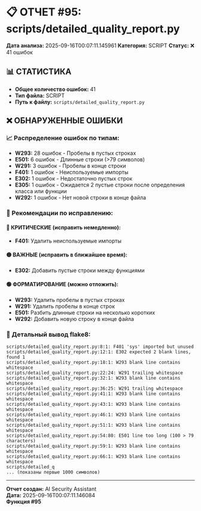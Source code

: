 # 📋 ОТЧЕТ #95: scripts/detailed_quality_report.py

**Дата анализа:** 2025-09-16T00:07:11.145961
**Категория:** SCRIPT
**Статус:** ❌ 41 ошибок

## 📊 СТАТИСТИКА

- **Общее количество ошибок:** 41
- **Тип файла:** SCRIPT
- **Путь к файлу:** `scripts/detailed_quality_report.py`

## ❌ ОБНАРУЖЕННЫЕ ОШИБКИ

### 📈 Распределение ошибок по типам:

- **W293:** 28 ошибок - Пробелы в пустых строках
- **E501:** 6 ошибок - Длинные строки (>79 символов)
- **W291:** 3 ошибок - Пробелы в конце строки
- **F401:** 1 ошибок - Неиспользуемые импорты
- **E302:** 1 ошибок - Недостаточно пустых строк
- **E305:** 1 ошибок - Ожидается 2 пустые строки после определения класса или функции
- **W292:** 1 ошибок - Нет новой строки в конце файла

### 🎯 Рекомендации по исправлению:

#### 🔴 КРИТИЧЕСКИЕ (исправить немедленно):
- **F401:** Удалить неиспользуемые импорты

#### 🟡 ВАЖНЫЕ (исправить в ближайшее время):
- **E302:** Добавить пустые строки между функциями

#### 🟢 ФОРМАТИРОВАНИЕ (можно отложить):
- **W293:** Удалить пробелы в пустых строках
- **W291:** Удалить пробелы в конце строк
- **E501:** Разбить длинные строки на несколько коротких
- **W292:** Добавить новую строку в конце файла

### 📝 Детальный вывод flake8:

```
scripts/detailed_quality_report.py:8:1: F401 'sys' imported but unused
scripts/detailed_quality_report.py:12:1: E302 expected 2 blank lines, found 1
scripts/detailed_quality_report.py:18:1: W293 blank line contains whitespace
scripts/detailed_quality_report.py:22:24: W291 trailing whitespace
scripts/detailed_quality_report.py:32:1: W293 blank line contains whitespace
scripts/detailed_quality_report.py:36:25: W291 trailing whitespace
scripts/detailed_quality_report.py:41:1: W293 blank line contains whitespace
scripts/detailed_quality_report.py:43:1: W293 blank line contains whitespace
scripts/detailed_quality_report.py:46:1: W293 blank line contains whitespace
scripts/detailed_quality_report.py:51:1: W293 blank line contains whitespace
scripts/detailed_quality_report.py:54:80: E501 line too long (100 > 79 characters)
scripts/detailed_quality_report.py:59:1: W293 blank line contains whitespace
scripts/detailed_quality_report.py:66:1: W293 blank line contains whitespace
scripts/detailed_q
... (показаны первые 1000 символов)
```

---
**Отчет создан:** AI Security Assistant  
**Дата:** 2025-09-16T00:07:11.146084  
**Функция #95**
